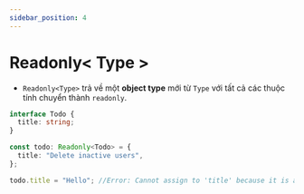 ```yaml
---
sidebar_position: 4
---
```


# Readonly< Type >

- `Readonly<Type>` trả về một **object type** mới từ `Type` với tất cả các thuộc tính chuyển thành `readonly`.

```ts
interface Todo {
  title: string;
}

const todo: Readonly<Todo> = {
  title: "Delete inactive users",
};

todo.title = "Hello"; //Error: Cannot assign to 'title' because it is a read-only property.
```
